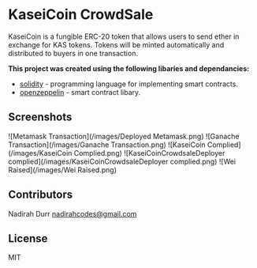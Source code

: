# KaseiCoin CrowdSale

KaseiCoin is a fungible ERC-20 token that allows users to send ether in exchange for KAS tokens. Tokens will be minted automatically and distributed to buyers in one transaction. 


**This project was created using the following libaries and dependancies:**

* [solidity](https://docs.soliditylang.org/) - programming language for implementing smart contracts.
* [openzeppelin](https://github.com/OpenZeppelin) - smart contract libary. 

## Screenshots
![Metamask Transaction](/images/Deployed Metamask.png)
![Ganache Transaction](/images/Ganache Transaction.png)
![KaseiCoin Complied](/images/KaseiCoin Complied.png)
![KaseiCoinCrowdsaleDeployer complied](/images/KaseiCoinCrowdsaleDeployer complied.png)
![Wei Raised](/images/Wei Raised.png)


## Contributors

Nadirah Durr
nadirahcodes@gmail.com

## License
MIT